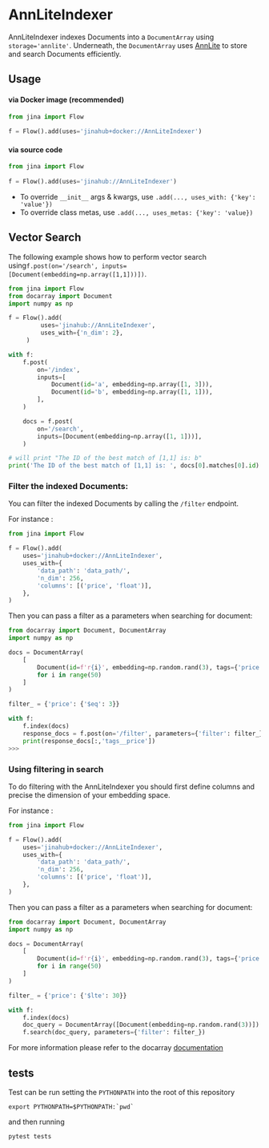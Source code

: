 
# AnnLiteIndexer

AnnLiteIndexer indexes Documents into a `DocumentArray`  using `storage='annlite'`. Underneath, the `DocumentArray`  uses 
 [AnnLite](https://github.com/jina-ai/annlite) to store and search Documents efficiently. 

## Usage

#### via Docker image (recommended)

```python
from jina import Flow
	
f = Flow().add(uses='jinahub+docker://AnnLiteIndexer')
```

#### via source code

```python
from jina import Flow
	
f = Flow().add(uses='jinahub://AnnLiteIndexer')
```

- To override `__init__` args & kwargs, use `.add(..., uses_with: {'key': 'value'})`
- To override class metas, use `.add(..., uses_metas: {'key': 'value})`


## Vector Search

The following example shows how to perform vector search using`f.post(on='/search', inputs=[Document(embedding=np.array([1,1]))])`.


```python
from jina import Flow
from docarray import Document
import numpy as np

f = Flow().add(
         uses='jinahub://AnnLiteIndexer',
         uses_with={'n_dim': 2},
     )

with f:
    f.post(
        on='/index',
        inputs=[
            Document(id='a', embedding=np.array([1, 3])),
            Document(id='b', embedding=np.array([1, 1])),
        ],
    )

    docs = f.post(
        on='/search',
        inputs=[Document(embedding=np.array([1, 1]))],
    )

# will print "The ID of the best match of [1,1] is: b"
print('The ID of the best match of [1,1] is: ', docs[0].matches[0].id)
```

### Filter the indexed Documents:

You can filter the indexed Documents by calling the `/filter` endpoint.


For instance :

```python
from jina import Flow

f = Flow().add(
    uses='jinahub+docker://AnnLiteIndexer',
    uses_with={
        'data_path': 'data_path/',
        'n_dim': 256,
        'columns': [('price', 'float')],
    },
)

```

Then you can pass a filter as a parameters when searching for document:
```python
from docarray import Document, DocumentArray
import numpy as np

docs = DocumentArray(
    [
        Document(id=f'r{i}', embedding=np.random.rand(3), tags={'price': i})
        for i in range(50)
    ]
)

filter_ = {'price': {'$eq': 3}}

with f:
    f.index(docs)
    response_docs = f.post(on='/filter', parameters={'filter': filter_})
    print(response_docs[:,'tags__price'])
>>>
```

### Using filtering in search
To do filtering with the AnnLiteIndexer you should first define columns and precise the dimension of your embedding space.

For instance :

```python
from jina import Flow

f = Flow().add(
    uses='jinahub+docker://AnnLiteIndexer',
    uses_with={
        'data_path': 'data_path/',
        'n_dim': 256,
        'columns': [('price', 'float')],
    },
)

```

Then you can pass a filter as a parameters when searching for document:
```python
from docarray import Document, DocumentArray
import numpy as np

docs = DocumentArray(
    [
        Document(id=f'r{i}', embedding=np.random.rand(3), tags={'price': i})
        for i in range(50)
    ]
)

filter_ = {'price': {'$lte': 30}}

with f:
    f.index(docs)
    doc_query = DocumentArray([Document(embedding=np.random.rand(3))])
    f.search(doc_query, parameters={'filter': filter_})
```

For more information please refer to the docarray [documentation](https://docarray.jina.ai/advanced/document-store/annlite/#vector-search-with-filter)


## tests


Test can be run setting the `PYTHONPATH` into the root of this repository
```
export PYTHONPATH=$PYTHONPATH:`pwd`
```
and then running

```
pytest tests
```